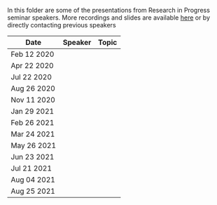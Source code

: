 In this folder are some of the presentations from Research in Progress seminar speakers. More recordings and slides are available [here](https://drive.google.com/drive/folders/1NI-2vk0pkR3h5CtN1D5vsbFRkJnV-TSo?usp=sharing) or by directly contacting previous speakers 
<br>

| Date | Speaker | Topic |
| ---- | ---- | ----- |
| Feb 12 2020 |   | |
| Apr 22 2020 |   | |
| Jul 22 2020 |   | |
| Aug 26 2020 |   | |
| Nov 11 2020 |   | |
| Jan 29 2021 |   | |
| Feb 26 2021 |   | |
| Mar 24 2021 |   | |
| May 26 2021 |   | |
| Jun 23 2021 |   | |
| Jul 21 2021 |   | |
| Aug 04 2021 |   | |
| Aug 25 2021 |   | |
